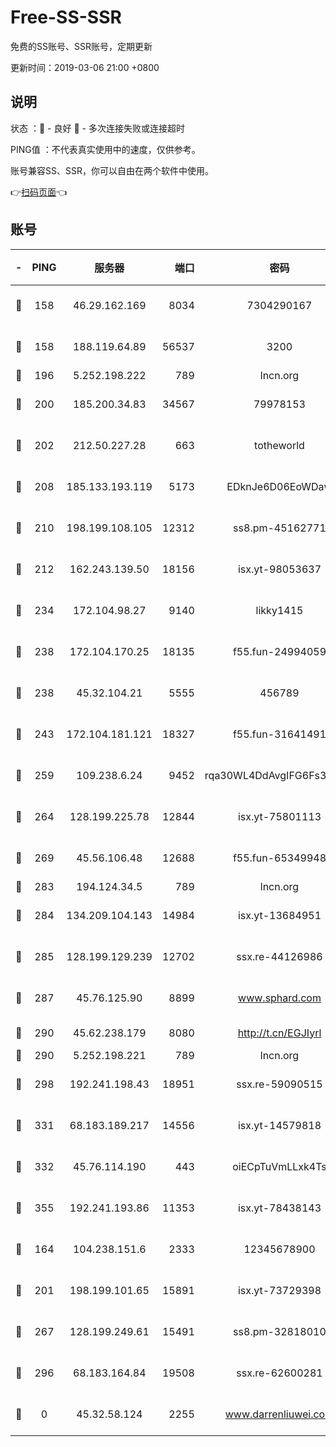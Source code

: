 # Free-SS-SSR

免费的SS账号、SSR账号，定期更新

更新时间：2019-03-06 21:00 +0800

## 说明

状态     ：🙂 - 良好 🙁 - 多次连接失败或连接超时

PING值   ：不代表真实使用中的速度，仅供参考。

账号兼容SS、SSR，你可以自由在两个软件中使用。

👉[扫码页面](https://liesauer.github.io/Free-SS-SSR/)👈

## 账号

|-|PING|服务器|端口|密码|加密方式|区域|
|:----:|:----:|:-----:|-----:|:----:|:----:|:----:|
|🙂|158|46.29.162.169|8034|7304290167|aes-256-cfb|RU|
|🙂|158|188.119.64.89|56537|3200|aes-256-cfb|RU|
|🙂|196|5.252.198.222|789|lncn.org|rc4|JP|
|🙂|200|185.200.34.83|34567|79978153|aes-256-cfb|US|
|🙂|202|212.50.227.28|663|totheworld|aes-256-cfb|US|
|🙂|208|185.133.193.119|5173|EDknJe6D06EoWDaw|aes-256-cfb|US|
|🙂|210|198.199.108.105|12312|ss8.pm-45162771|aes-256-cfb|US|
|🙂|212|162.243.139.50|18156|isx.yt-98053637|aes-256-cfb|US|
|🙂|234|172.104.98.27|9140|likky1415|aes-256-cfb|JP|
|🙂|238|172.104.170.25|18135|f55.fun-24994059|aes-256-cfb|SG|
|🙂|238|45.32.104.21|5555|456789|aes-256-cfb|SG|
|🙂|243|172.104.181.121|18327|f55.fun-31641491|aes-256-cfb|SG|
|🙂|259|109.238.6.24|9452|rqa30WL4DdAvgIFG6Fs3znzTa|aes-256-cfb|FR|
|🙂|264|128.199.225.78|12844|isx.yt-75801113|aes-256-cfb|SG|
|🙂|269|45.56.106.48|12688|f55.fun-65349948|aes-256-cfb|US|
|🙂|283|194.124.34.5|789|lncn.org|rc4|JP|
|🙂|284|134.209.104.143|14984|isx.yt-13684951|aes-256-cfb|SG|
|🙂|285|128.199.129.239|12702|ssx.re-44126986|aes-256-cfb|SG|
|🙂|287|45.76.125.90|8899|www.sphard.com|aes-256-cfb|AU|
|🙂|290|45.62.238.179|8080|http://t.cn/EGJIyrl|rc4-md5|CA|
|🙂|290|5.252.198.221|789|lncn.org|rc4|JP|
|🙂|298|192.241.198.43|18951|ssx.re-59090515|aes-256-cfb|US|
|🙂|331|68.183.189.217|14556|isx.yt-14579818|aes-256-cfb|SG|
|🙂|332|45.76.114.190|443|oiECpTuVmLLxk4Ts|aes-256-cfb|AU|
|🙂|355|192.241.193.86|11353|isx.yt-78438143|aes-256-cfb|US|
|🙂|164|104.238.151.6|2333|12345678900|aes-256-cfb|JP|
|🙂|201|198.199.101.65|15891|isx.yt-73729398|aes-256-cfb|US|
|🙂|267|128.199.249.61|15491|ss8.pm-32818010|aes-256-cfb|SG|
|🙂|296|68.183.164.84|19508|ssx.re-62600281|aes-256-cfb|US|
|🙁|0|45.32.58.124|2255|www.darrenliuwei.com|aes-256-cfb|JP|
